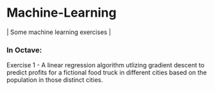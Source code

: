 # Machine-Learning
| Some machine learning exercises |

### In Octave:
Exercise 1 - A linear regression algorithm utlizing gradient descent to predict profits for a fictional food truck in 
different cities based on the population in those distinct cities.
